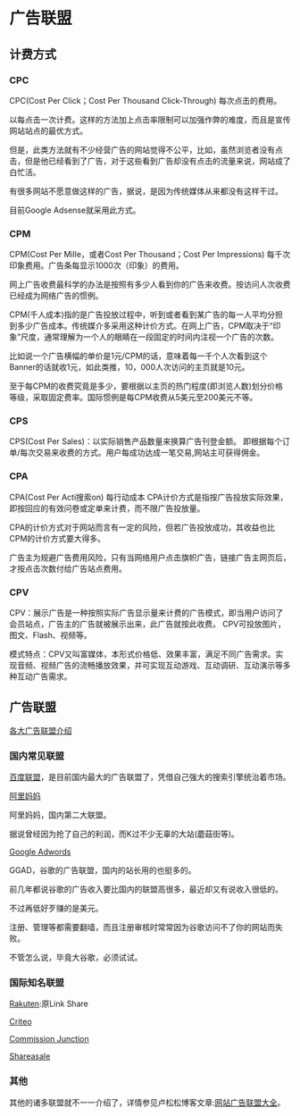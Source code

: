 # 广告联盟

## 计费方式

### CPC

CPC(Cost Per Click；Cost Per Thousand Click-Through) 每次点击的费用。
 
以每点击一次计费。这样的方法加上点击率限制可以加强作弊的难度，而且是宣传网站站点的最优方式。 

但是，此类方法就有不少经营广告的网站觉得不公平，比如，虽然浏览者没有点击，但是他已经看到了广告，对于这些看到广告却没有点击的流量来说，网站成了白忙活。

有很多网站不愿意做这样的广告，据说，是因为传统媒体从来都没有这样干过。 

目前Google Adsense就采用此方式。

### CPM

CPM(Cost Per Mille，或者Cost Per Thousand；Cost Per Impressions) 每千次印象费用。广告条每显示1000次（印象）的费用。 

网上广告收费最科学的办法是按照有多少人看到你的广告来收费。按访问人次收费已经成为网络广告的惯例。

CPM(千人成本)指的是广告投放过程中，听到或者看到某广告的每一人平均分担到多少广告成本。传统媒介多采用这种计价方式。在网上广告，CPM取决于“印象”尺度，通常理解为一个人的眼睛在一段固定的时间内注视一个广告的次数。

比如说一个广告横幅的单价是1元/CPM的话，意味着每一千个人次看到这个Banner的话就收1元，如此类推，10，000人次访问的主页就是10元。 

至于每CPM的收费究竟是多少，要根据以主页的热门程度(即浏览人数)划分价格等级，采取固定费率。国际惯例是每CPM收费从5美元至200美元不等。

### CPS

CPS(Cost Per Sales)：以实际销售产品数量来换算广告刊登金额。 
即根据每个订单/每次交易来收费的方式。用户每成功达成一笔交易,网站主可获得佣金。 

### CPA

CPA(Cost Per Acti搜索on) 每行动成本 
CPA计价方式是指按广告投放实际效果，即按回应的有效问卷或定单来计费，而不限广告投放量。

CPA的计价方式对于网站而言有一定的风险，但若广告投放成功，其收益也比CPM的计价方式要大得多。

广告主为规避广告费用风险，只有当网络用户点击旗帜广告，链接广告主网页后，才按点击次数付给广告站点费用。

### CPV

CPV：展示广告是一种按照实际广告显示量来计费的广告模式，即当用户访问了会员站点，广告主的广告就被展示出来，此广告就按此收费。 CPV可投放图片，图文、Flash、视频等。

模式特点：CPV又叫富媒体，本形式价格低、效果丰富，满足不同广告需求。实现音频、视频广告的流畅播放效果，并可实现互动游戏、互动调研、互动演示等多种互动广告需求。

## 广告联盟

[各大广告联盟介绍](http://jingyan.baidu.com/article/29697b91353723ab20de3c26.html)

### 国内常见联盟

[百度联盟](http://union.baidu.com/client/#/account/overview)，是目前国内最大的广告联盟了，凭借自己强大的搜索引擎统治着市场。

[阿里妈妈](http://pub.alimama.com/)

阿里妈妈，国内第二大联盟。

据说曾经因为抢了自己的利润，而K过不少无辜的大站(蘑菇街等)。

[Google Adwords](https://adwords.google.com/home/)

GGAD，谷歌的广告联盟，国内的站长用的也挺多的。

前几年都说谷歌的广告收入要比国内的联盟高很多，最近却又有说收入很低的。

不过再低好歹赚的是美元。

注册、管理等都需要翻墙，而且注册审核时常常因为谷歌访问不了你的网站而失败。

不管怎么说，毕竟大谷歌，必须试试。

### 国际知名联盟

[Rakuten](http://marketing.rakuten.com/affiliate-marketing):原Link Share

[Criteo](http://www.criteo.com)

[Commission Junction](http://www.cj.com/)

[Shareasale](http://www.shareasale.com/)

### 其他

其他的诸多联盟就不一一介绍了，详情参见卢松松博客文章:[网站广告联盟大全](http://tool.lusongsong.com/union.html)。
